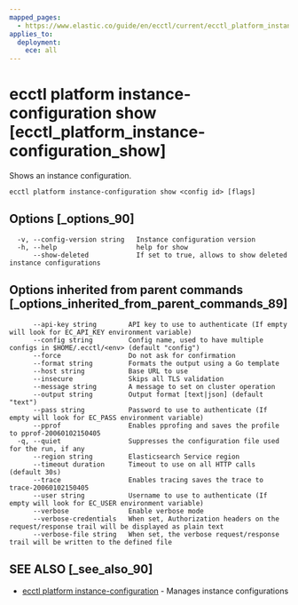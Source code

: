 ```yaml
---
mapped_pages:
  - https://www.elastic.co/guide/en/ecctl/current/ecctl_platform_instance-configuration_show.html
applies_to:
  deployment:
    ece: all
---
```


# ecctl platform instance-configuration show [ecctl_platform_instance-configuration_show]

Shows an instance configuration.

```
ecctl platform instance-configuration show <config id> [flags]
```


## Options [_options_90]

```
  -v, --config-version string   Instance configuration version
  -h, --help                    help for show
      --show-deleted            If set to true, allows to show deleted instance configurations
```


## Options inherited from parent commands [_options_inherited_from_parent_commands_89]

```
      --api-key string        API key to use to authenticate (If empty will look for EC_API_KEY environment variable)
      --config string         Config name, used to have multiple configs in $HOME/.ecctl/<env> (default "config")
      --force                 Do not ask for confirmation
      --format string         Formats the output using a Go template
      --host string           Base URL to use
      --insecure              Skips all TLS validation
      --message string        A message to set on cluster operation
      --output string         Output format [text|json] (default "text")
      --pass string           Password to use to authenticate (If empty will look for EC_PASS environment variable)
      --pprof                 Enables pprofing and saves the profile to pprof-20060102150405
  -q, --quiet                 Suppresses the configuration file used for the run, if any
      --region string         Elasticsearch Service region
      --timeout duration      Timeout to use on all HTTP calls (default 30s)
      --trace                 Enables tracing saves the trace to trace-20060102150405
      --user string           Username to use to authenticate (If empty will look for EC_USER environment variable)
      --verbose               Enable verbose mode
      --verbose-credentials   When set, Authorization headers on the request/response trail will be displayed as plain text
      --verbose-file string   When set, the verbose request/response trail will be written to the defined file
```


## SEE ALSO [_see_also_90]

* [ecctl platform instance-configuration](/reference/ecctl_platform_instance-configuration.md)	 - Manages instance configurations

